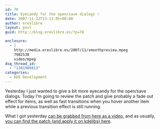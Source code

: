 ```yaml
---
id: 78
title: Eyecandy for the open/save dialogs !
date: 2007-11-22T13:13:05+00:00
author: ereslibre
layout: post
guid: http://blog.ereslibre.es/?p=78

enclosure:
  - |
    http://media.ereslibre.es/2007/11/smoothpreview.mpeg
    7982538
    video/mpeg
dsq_thread_id:
  - "1301900813"
categories:
  - KDE Development
---
```

Yesterday I just wanted to give a bit more eyecandy for the open/save dialogs. Today I&#8217;m going to review the patch and give probably a fade out effect for items, as well as fast transitions when you hover another item while a previous transition effect is still running.

What I got yesterday <a href="http://media.ereslibre.es/2007/11/smoothpreview.mpeg" target="_blank">can be grabbed from here as a video</a>, and as usually, <a href="http://media.ereslibre.es/2007/11/smoothPreview.diff" target="_blank">you can find the patch (and apply it on kdelibs) here</a>.